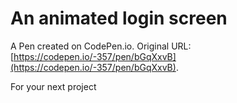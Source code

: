 # An animated login screen

A Pen created on CodePen.io. Original URL: [https://codepen.io/-357/pen/bGqXxvB](https://codepen.io/-357/pen/bGqXxvB).

For your next project
